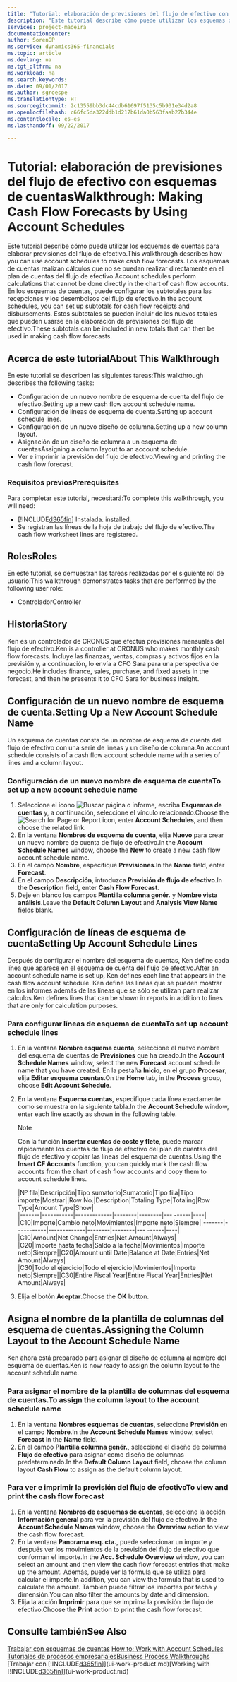 ```yaml
---
title: "Tutorial: elaboración de previsiones del flujo de efectivo con esquemas de cuentas | Documentos de Microsoft"
description: "Este tutorial describe cómo puede utilizar los esquemas de cuentas para elaborar previsiones del flujo de efectivo. Los esquemas de cuentas realizan cálculos que no se puedan realizar directamente en el plan de cuentas del flujo de efectivo. En los esquemas de cuentas, puede configurar los subtotales para las recepciones y los desembolsos del flujo de efectivo. Estos subtotales se pueden incluir de los nuevos totales que pueden usarse en la elaboración de previsiones del flujo de efectivo."
services: project-madeira
documentationcenter: 
author: SorenGP
ms.service: dynamics365-financials
ms.topic: article
ms.devlang: na
ms.tgt_pltfrm: na
ms.workload: na
ms.search.keywords: 
ms.date: 09/01/2017
ms.author: sgroespe
ms.translationtype: HT
ms.sourcegitcommit: 2c13559bb3dc44cdb61697f5135c5b931e34d2a8
ms.openlocfilehash: c66fc5da322ddb1d217b61da0b563faab27b344e
ms.contentlocale: es-es
ms.lasthandoff: 09/22/2017

---
```

# <a name="walkthrough-making-cash-flow-forecasts-by-using-account-schedules"></a><span data-ttu-id="65cd7-106">Tutorial: elaboración de previsiones del flujo de efectivo con esquemas de cuentas</span><span class="sxs-lookup"><span data-stu-id="65cd7-106">Walkthrough: Making Cash Flow Forecasts by Using Account Schedules</span></span>
<span data-ttu-id="65cd7-107">Este tutorial describe cómo puede utilizar los esquemas de cuentas para elaborar previsiones del flujo de efectivo.</span><span class="sxs-lookup"><span data-stu-id="65cd7-107">This walkthrough describes how you can use account schedules to make cash flow forecasts.</span></span> <span data-ttu-id="65cd7-108">Los esquemas de cuentas realizan cálculos que no se puedan realizar directamente en el plan de cuentas del flujo de efectivo.</span><span class="sxs-lookup"><span data-stu-id="65cd7-108">Account schedules perform calculations that cannot be done directly in the chart of cash flow accounts.</span></span> <span data-ttu-id="65cd7-109">En los esquemas de cuentas, puede configurar los subtotales para las recepciones y los desembolsos del flujo de efectivo.</span><span class="sxs-lookup"><span data-stu-id="65cd7-109">In the account schedules, you can set up subtotals for cash flow receipts and disbursements.</span></span> <span data-ttu-id="65cd7-110">Estos subtotales se pueden incluir de los nuevos totales que pueden usarse en la elaboración de previsiones del flujo de efectivo.</span><span class="sxs-lookup"><span data-stu-id="65cd7-110">These subtotals can be included in new totals that can then be used in making cash flow forecasts.</span></span>  

## <a name="about-this-walkthrough"></a><span data-ttu-id="65cd7-111">Acerca de este tutorial</span><span class="sxs-lookup"><span data-stu-id="65cd7-111">About This Walkthrough</span></span>  
<span data-ttu-id="65cd7-112">En este tutorial se describen las siguientes tareas:</span><span class="sxs-lookup"><span data-stu-id="65cd7-112">This walkthrough describes the following tasks:</span></span>  

- <span data-ttu-id="65cd7-113">Configuración de un nuevo nombre de esquema de cuenta del flujo de efectivo.</span><span class="sxs-lookup"><span data-stu-id="65cd7-113">Setting up a new cash flow account schedule name.</span></span>  
- <span data-ttu-id="65cd7-114">Configuración de líneas de esquema de cuenta.</span><span class="sxs-lookup"><span data-stu-id="65cd7-114">Setting up account schedule lines.</span></span>  
- <span data-ttu-id="65cd7-115">Configuración de un nuevo diseño de columna.</span><span class="sxs-lookup"><span data-stu-id="65cd7-115">Setting up a new column layout.</span></span>  
- <span data-ttu-id="65cd7-116">Asignación de un diseño de columna a un esquema de cuentas</span><span class="sxs-lookup"><span data-stu-id="65cd7-116">Assigning a column layout to an account schedule.</span></span>  
- <span data-ttu-id="65cd7-117">Ver e imprimir la previsión del flujo de efectivo.</span><span class="sxs-lookup"><span data-stu-id="65cd7-117">Viewing and printing the cash flow forecast.</span></span>  

### <a name="prerequisites"></a><span data-ttu-id="65cd7-118">Requisitos previos</span><span class="sxs-lookup"><span data-stu-id="65cd7-118">Prerequisites</span></span>  
<span data-ttu-id="65cd7-119">Para completar este tutorial, necesitará:</span><span class="sxs-lookup"><span data-stu-id="65cd7-119">To complete this walkthrough, you will need:</span></span>  

- [!INCLUDE[d365fin](includes/d365fin_md.md)]<span data-ttu-id="65cd7-120"> Instalada.</span><span class="sxs-lookup"><span data-stu-id="65cd7-120"> installed.</span></span>  
- <span data-ttu-id="65cd7-121">Se registran las líneas de la hoja de trabajo del flujo de efectivo.</span><span class="sxs-lookup"><span data-stu-id="65cd7-121">The cash flow worksheet lines are registered.</span></span>  

## <a name="roles"></a><span data-ttu-id="65cd7-122">Roles</span><span class="sxs-lookup"><span data-stu-id="65cd7-122">Roles</span></span>  
<span data-ttu-id="65cd7-123">En este tutorial, se demuestran las tareas realizadas por el siguiente rol de usuario:</span><span class="sxs-lookup"><span data-stu-id="65cd7-123">This walkthrough demonstrates tasks that are performed by the following user role:</span></span>  

- <span data-ttu-id="65cd7-124">Controlador</span><span class="sxs-lookup"><span data-stu-id="65cd7-124">Controller</span></span>  

## <a name="story"></a><span data-ttu-id="65cd7-125">Historia</span><span class="sxs-lookup"><span data-stu-id="65cd7-125">Story</span></span>  
<span data-ttu-id="65cd7-126">Ken es un controlador de CRONUS que efectúa previsiones mensuales del flujo de efectivo.</span><span class="sxs-lookup"><span data-stu-id="65cd7-126">Ken is a controller at CRONUS who makes monthly cash flow forecasts.</span></span> <span data-ttu-id="65cd7-127">Incluye las finanzas, ventas, compras y activos fijos en la previsión y, a continuación, lo envía a CFO Sara para una perspectiva de negocio.</span><span class="sxs-lookup"><span data-stu-id="65cd7-127">He includes finance, sales, purchase, and fixed assets in the forecast, and then he presents it to CFO Sara for business insight.</span></span>  

## <a name="setting-up-a-new-account-schedule-name"></a><span data-ttu-id="65cd7-128">Configuración de un nuevo nombre de esquema de cuenta.</span><span class="sxs-lookup"><span data-stu-id="65cd7-128">Setting Up a New Account Schedule Name</span></span>  
<span data-ttu-id="65cd7-129">Un esquema de cuentas consta de un nombre de esquema de cuenta del flujo de efectivo con una serie de líneas y un diseño de columna.</span><span class="sxs-lookup"><span data-stu-id="65cd7-129">An account schedule consists of a cash flow account schedule name with a series of lines and a column layout.</span></span>  

### <a name="to-set-up-a-new-account-schedule-name"></a><span data-ttu-id="65cd7-130">Configuración de un nuevo nombre de esquema de cuenta</span><span class="sxs-lookup"><span data-stu-id="65cd7-130">To set up a new account schedule name</span></span>  

1.  <span data-ttu-id="65cd7-131">Seleccione el icono ![Buscar página o informe](media/ui-search/search_small.png "icono Buscar página o informe"), escriba **Esquemas de cuentas** y, a continuación, seleccione el vínculo relacionado.</span><span class="sxs-lookup"><span data-stu-id="65cd7-131">Choose the ![Search for Page or Report](media/ui-search/search_small.png "Search for Page or Report icon") icon, enter **Account Schedules**, and then choose the related link.</span></span>  
2.  <span data-ttu-id="65cd7-132">En la ventana **Nombres de esquema de cuenta**, elija **Nuevo** para crear un nuevo nombre de cuenta de flujo de efectivo.</span><span class="sxs-lookup"><span data-stu-id="65cd7-132">In the **Account Schedule Names** window, choose the **New** to create a new cash flow account schedule name.</span></span>  
3.  <span data-ttu-id="65cd7-133">En el campo **Nombre**, especifique **Previsiones**.</span><span class="sxs-lookup"><span data-stu-id="65cd7-133">In the **Name** field, enter **Forecast**.</span></span>  
4.  <span data-ttu-id="65cd7-134">En el campo **Descripción**, introduzca **Previsión de flujo de efectivo**.</span><span class="sxs-lookup"><span data-stu-id="65cd7-134">In the **Description** field, enter **Cash Flow Forecast**.</span></span>  
5.  <span data-ttu-id="65cd7-135">Deje en blanco los campos **Plantilla columna genér.** y **Nombre vista análisis**.</span><span class="sxs-lookup"><span data-stu-id="65cd7-135">Leave the **Default Column Layout** and **Analysis View Name** fields blank.</span></span>  

## <a name="setting-up-account-schedule-lines"></a><span data-ttu-id="65cd7-136">Configuración de líneas de esquema de cuenta</span><span class="sxs-lookup"><span data-stu-id="65cd7-136">Setting Up Account Schedule Lines</span></span>  
<span data-ttu-id="65cd7-137">Después de configurar el nombre del esquema de cuentas, Ken define cada línea que aparece en el esquema de cuenta del flujo de efectivo.</span><span class="sxs-lookup"><span data-stu-id="65cd7-137">After an account schedule name is set up, Ken defines each line that appears in the cash flow account schedule.</span></span> <span data-ttu-id="65cd7-138">Ken define las líneas que se pueden mostrar en los informes además de las líneas que se sólo se utilizan para realizar cálculos.</span><span class="sxs-lookup"><span data-stu-id="65cd7-138">Ken defines lines that can be shown in reports in addition to lines that are only for calculation purposes.</span></span>  

### <a name="to-set-up-account-schedule-lines"></a><span data-ttu-id="65cd7-139">Para configurar líneas de esquema de cuenta</span><span class="sxs-lookup"><span data-stu-id="65cd7-139">To set up account schedule lines</span></span>  

1.  <span data-ttu-id="65cd7-140">En la ventana **Nombre esquema cuenta**, seleccione el nuevo nombre del esquema de cuentas de **Previsiones** que ha creado.</span><span class="sxs-lookup"><span data-stu-id="65cd7-140">In the **Account Schedule Names** window, select the new **Forecast** account schedule name that you have created.</span></span> <span data-ttu-id="65cd7-141">En la pestaña **Inicio**, en el grupo **Procesar**, elija **Editar esquema cuentas**.</span><span class="sxs-lookup"><span data-stu-id="65cd7-141">On the **Home** tab, in the **Process** group, choose **Edit Account Schedule**.</span></span>  
2.  <span data-ttu-id="65cd7-142">En la ventana **Esquema cuentas**, especifique cada línea exactamente como se muestra en la siguiente tabla.</span><span class="sxs-lookup"><span data-stu-id="65cd7-142">In the **Account Schedule** window, enter each line exactly as shown in the following table.</span></span>  

    > [!NOTE]  
    >  <span data-ttu-id="65cd7-143">Con la función **Insertar cuentas de coste y flete**, puede marcar rápidamente los cuentas de flujo de efectivo del plan de cuentas del flujo de efectivo y copiar las líneas del esquema de cuentas.</span><span class="sxs-lookup"><span data-stu-id="65cd7-143">Using the **Insert CF Accounts** function, you can quickly mark the cash flow accounts from the chart of cash flow accounts and copy them to account schedule lines.</span></span>  

    <span data-ttu-id="65cd7-144">|Nº fila|Descripción|Tipo sumatorio|Sumatorio|Tipo fila|Tipo importe|Mostrar|</span><span class="sxs-lookup"><span data-stu-id="65cd7-144">|Row No.|Description|Totaling Type|Totaling|Row Type|Amount Type|Show|</span></span>  
    <span data-ttu-id="65cd7-145">|-------|-----------|-------------|--------|--------|---  ------|----| |C10|Importe|Cambio neto|Movimientos|Importe neto|Siempre|</span><span class="sxs-lookup"><span data-stu-id="65cd7-145">|-------|-----------|-------------|--------|--------|---  ------|----| |C10|Amount|Net Change|Entries|Net Amount|Always|</span></span>  
    <span data-ttu-id="65cd7-146">|C20|Importe hasta fecha|Saldo a la fecha|Movimientos|Importe neto|Siempre|</span><span class="sxs-lookup"><span data-stu-id="65cd7-146">|C20|Amount until Date|Balance at Date|Entries|Net Amount|Always|</span></span>  
    <span data-ttu-id="65cd7-147">|C30|Todo el ejercicio|Todo el ejercicio|Movimientos|Importe neto|Siempre|</span><span class="sxs-lookup"><span data-stu-id="65cd7-147">|C30|Entire Fiscal Year|Entire Fiscal Year|Entries|Net Amount|Always|</span></span>  

4.  <span data-ttu-id="65cd7-148">Elija el botón **Aceptar**.</span><span class="sxs-lookup"><span data-stu-id="65cd7-148">Choose the **OK** button.</span></span>  

## <a name="assigning-the-column-layout-to-the-account-schedule-name"></a><span data-ttu-id="65cd7-149">Asigna el nombre de la plantilla de columnas del esquema de cuentas.</span><span class="sxs-lookup"><span data-stu-id="65cd7-149">Assigning the Column Layout to the Account Schedule Name</span></span>  
<span data-ttu-id="65cd7-150">Ken ahora está preparado para asignar el diseño de columna al nombre del esquema de cuentas.</span><span class="sxs-lookup"><span data-stu-id="65cd7-150">Ken is now ready to assign the column layout to the account schedule name.</span></span>  

### <a name="to-assign-the-column-layout-to-the-account-schedule-name"></a><span data-ttu-id="65cd7-151">Para asignar el nombre de la plantilla de columnas del esquema de cuentas.</span><span class="sxs-lookup"><span data-stu-id="65cd7-151">To assign the column layout to the account schedule name</span></span>  

1.  <span data-ttu-id="65cd7-152">En la ventana **Nombres esquemas de cuentas**, seleccione **Previsión** en el campo **Nombre**.</span><span class="sxs-lookup"><span data-stu-id="65cd7-152">In the **Account Schedule Names** window, select **Forecast** in the **Name** field.</span></span>  
2.  <span data-ttu-id="65cd7-153">En el campo **Plantilla columna genér.**, seleccione el diseño de columna **Flujo de efectivo** para asignar como diseño de columnas predeterminado.</span><span class="sxs-lookup"><span data-stu-id="65cd7-153">In the **Default Column Layout** field, choose the column layout **Cash Flow** to assign as the default column layout.</span></span>  

### <a name="to-view-and-print-the-cash-flow-forecast"></a><span data-ttu-id="65cd7-154">Para ver e imprimir la previsión del flujo de efectivo</span><span class="sxs-lookup"><span data-stu-id="65cd7-154">To view and print the cash flow forecast</span></span>  
1.  <span data-ttu-id="65cd7-155">En la ventana **Nombres de esquemas de cuentas**, seleccione la acción **Información general** para ver la previsión del flujo de efectivo.</span><span class="sxs-lookup"><span data-stu-id="65cd7-155">In the **Account Schedule Names** window, choose the **Overview** action to view the cash flow forecast.</span></span>  
2.  <span data-ttu-id="65cd7-156">En la ventana **Panorama esq. cta.**, puede seleccionar un importe y después ver los movimientos de la previsión del flujo de efectivo que conforman el importe.</span><span class="sxs-lookup"><span data-stu-id="65cd7-156">In the **Acc. Schedule Overview** window, you can select an amount and then view the cash flow forecast entries that make up the amount.</span></span> <span data-ttu-id="65cd7-157">Además, puede ver la fórmula que se utiliza para calcular el importe.</span><span class="sxs-lookup"><span data-stu-id="65cd7-157">In addition, you can view the formula that is used to calculate the amount.</span></span> <span data-ttu-id="65cd7-158">También puede filtrar los importes por fecha y dimensión.</span><span class="sxs-lookup"><span data-stu-id="65cd7-158">You can also filter the amounts by date and dimension.</span></span>  
3.  <span data-ttu-id="65cd7-159">Elija la acción **Imprimir** para que se imprima la previsión de flujo de efectivo.</span><span class="sxs-lookup"><span data-stu-id="65cd7-159">Choose the **Print** action to print the cash flow forecast.</span></span>  

## <a name="see-also"></a><span data-ttu-id="65cd7-160">Consulte también</span><span class="sxs-lookup"><span data-stu-id="65cd7-160">See Also</span></span>  
 <span data-ttu-id="65cd7-161">[Trabajar con esquemas de cuentas](bi-how-work-account-schedule.md) </span><span class="sxs-lookup"><span data-stu-id="65cd7-161">[How to: Work with Account Schedules](bi-how-work-account-schedule.md) </span></span>  
 [<span data-ttu-id="65cd7-162">Tutoriales de procesos empresariales</span><span class="sxs-lookup"><span data-stu-id="65cd7-162">Business Process Walkthroughs</span></span>](walkthrough-business-process-walkthroughs.md)  
 <span data-ttu-id="65cd7-163">[Trabajar con [!INCLUDE[d365fin](includes/d365fin_md.md)]](ui-work-product.md)</span><span class="sxs-lookup"><span data-stu-id="65cd7-163">[Working with [!INCLUDE[d365fin](includes/d365fin_md.md)]](ui-work-product.md)</span></span>

